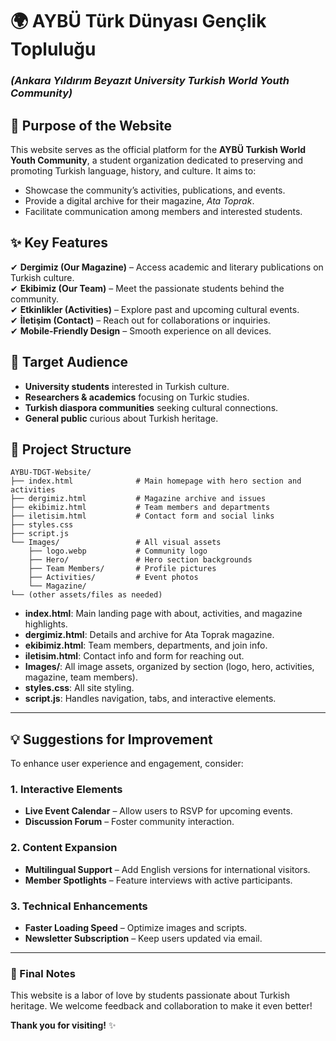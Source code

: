 # **🌍 AYBÜ Türk Dünyası Gençlik Topluluğu**

### _(Ankara Yıldırım Beyazıt University Turkish World Youth Community)_

## **🎯 Purpose of the Website**

This website serves as the official platform for the **AYBÜ Turkish World Youth Community**, a student organization dedicated to preserving and promoting Turkish language, history, and culture. It aims to:

- Showcase the community’s activities, publications, and events.
- Provide a digital archive for their magazine, _Ata Toprak_.
- Facilitate communication among members and interested students.

## **✨ Key Features**

✔ **Dergimiz (Our Magazine)** – Access academic and literary publications on Turkish culture.  
✔ **Ekibimiz (Our Team)** – Meet the passionate students behind the community.  
✔ **Etkinlikler (Activities)** – Explore past and upcoming cultural events.  
✔ **İletişim (Contact)** – Reach out for collaborations or inquiries.  
✔ **Mobile-Friendly Design** – Smooth experience on all devices.

## **👥 Target Audience**

- **University students** interested in Turkish culture.
- **Researchers & academics** focusing on Turkic studies.
- **Turkish diaspora communities** seeking cultural connections.
- **General public** curious about Turkish heritage.

## **📁 Project Structure**

```
AYBU-TDGT-Website/
├── index.html              # Main homepage with hero section and activities
├── dergimiz.html           # Magazine archive and issues
├── ekibimiz.html           # Team members and departments
├── iletisim.html           # Contact form and social links
├── styles.css
├── script.js
└── Images/                 # All visual assets
    ├── logo.webp           # Community logo
    ├── Hero/               # Hero section backgrounds
    ├── Team Members/       # Profile pictures
    ├── Activities/         # Event photos
    └── Magazine/
└── (other assets/files as needed)
```

- **index.html**: Main landing page with about, activities, and magazine highlights.
- **dergimiz.html**: Details and archive for Ata Toprak magazine.
- **ekibimiz.html**: Team members, departments, and join info.
- **iletisim.html**: Contact info and form for reaching out.
- **Images/**: All image assets, organized by section (logo, hero, activities, magazine, team members).
- **styles.css**: All site styling.
- **script.js**: Handles navigation, tabs, and interactive elements.

---

## **💡 Suggestions for Improvement**

To enhance user experience and engagement, consider:

### **1. Interactive Elements**

- **Live Event Calendar** – Allow users to RSVP for upcoming events.
- **Discussion Forum** – Foster community interaction.

### **2. Content Expansion**

- **Multilingual Support** – Add English versions for international visitors.
- **Member Spotlights** – Feature interviews with active participants.

### **3. Technical Enhancements**

- **Faster Loading Speed** – Optimize images and scripts.
- **Newsletter Subscription** – Keep users updated via email.

---

### **🙏 Final Notes**

This website is a labor of love by students passionate about Turkish heritage. We welcome feedback and collaboration to make it even better!

**Thank you for visiting!** ✨
